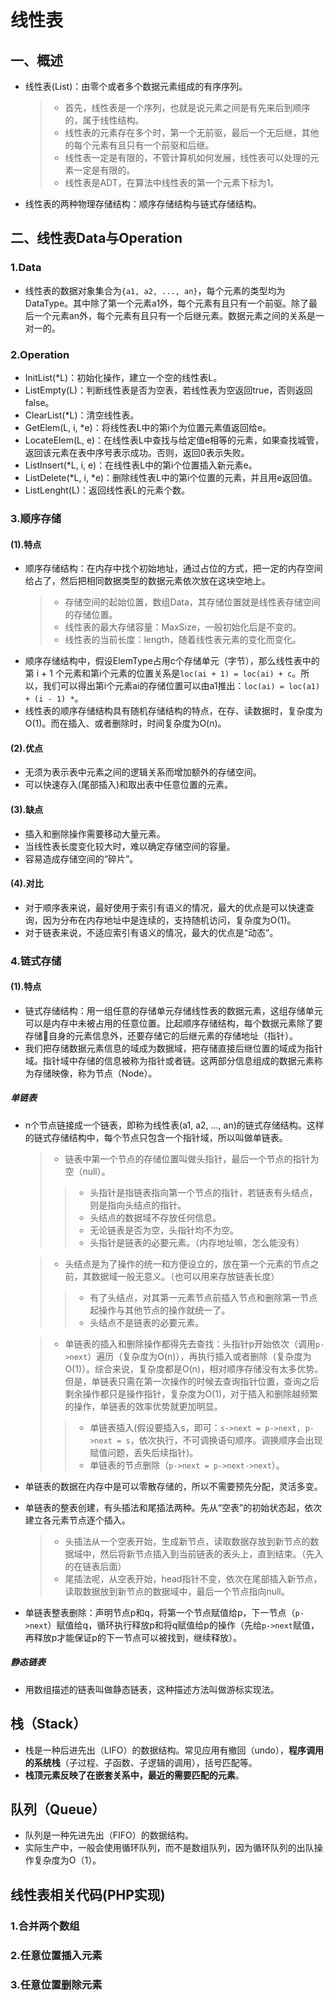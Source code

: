 线性表
====================

## 一、概述

* 线性表(List)：由零个或者多个数据元素组成的有序序列。
    > * 首先，线性表是一个序列，也就是说元素之间是有先来后到顺序的，属于线性结构。
    > * 线性表的元素存在多个时，第一个无前驱，最后一个无后继，其他的每个元素有且只有一个前驱和后继。
    > * 线性表一定是有限的，不管计算机如何发展，线性表可以处理的元素一定是有限的。
    > * 线性表是ADT，在算法中线性表的第一个元素下标为1。

* 线性表的两种物理存储结构：顺序存储结构与链式存储结构。

## 二、线性表Data与Operation

### 1.Data
* 线性表的数据对象集合为`{a1, a2, ..., an}`，每个元素的类型均为DataType。其中除了第一个元素a1外，每个元素有且只有一个前驱。除了最后一个元素an外，每个元素有且只有一个后继元素。数据元素之间的关系是一对一的。

### 2.Operation
* InitList(*L)：初始化操作，建立一个空的线性表L。
* ListEmpty(L)：判断线性表是否为空表，若线性表为空返回true，否则返回false。
* ClearList(*L)：清空线性表。
* GetElem(L, i, *e)：将线性表L中的第i个为位置元素值返回给e。
* LocateElem(L, e)：在线性表L中查找与给定值e相等的元素，如果查找城管，返回该元素在表中序号表示成功。否则，返回0表示失败。
* ListInsert(*L, i, e)：在线性表L中的第i个位置插入新元素e。
* ListDelete(*L, i, *e)：删除线性表L中的第i个位置的元素，并且用e返回值。
* ListLenght(L)：返回线性表L的元素个数。

### 3.顺序存储

#### (1).特点
* 顺序存储结构：在内存中找个初始地址，通过占位的方式，把一定的内存空间给占了，然后把相同数据类型的数据元素依次放在这块空地上。
    > * 存储空间的起始位置，数组Data，其存储位置就是线性表存储空间的存储位置。
    > * 线性表的最大存储容量：MaxSize，一般初始化后是不变的。
    > * 线性表的当前长度：length，随着线性表元素的变化而变化。
* 顺序存储结构中，假设ElemType占用c个存储单元（字节），那么线性表中的第 i + 1 个元素和第i个元素的位置关系是`loc(ai + 1) = loc(ai) + c`。所以，我们可以得出第i个元素ai的存储位置可以由a1推出：`loc(ai) = loc(a1) + (i - 1) *`。
* 线性表的顺序存储结构具有随机存储结构的特点，在存、读数据时，复杂度为O(1)。而在插入、或者删除时，时间复杂度为O(n)。

#### (2).优点
* 无须为表示表中元素之间的逻辑关系而增加额外的存储空间。
* 可以快速存入(尾部插入)和取出表中任意位置的元素。

#### (3).缺点
* 插入和删除操作需要移动大量元素。
* 当线性表长度变化较大时，难以确定存储空间的容量。
* 容易造成存储空间的“碎片”。

#### (4).对比
* 对于顺序表来说，最好使用于索引有语义的情况，最大的优点是可以快速查询，因为分布在内存地址中是连续的，支持随机访问，复杂度为O(1)。
* 对于链表来说，不适应索引有语义的情况，最大的优点是“动态”。

### 4.链式存储

#### (1).特点
* 链式存储结构：用一组任意的存储单元存储线性表的数据元素，这组存储单元可以是内存中未被占用的任意位置。比起顺序存储结构，每个数据元素除了要存储自身的元素信息外，还要存储它的后继元素的存储地址（指针）。
* 我们把存储数据元素信息的域成为数据域，把存储直接后继位置的域成为指针域。指针域中存储的信息被称为指针或者链。这两部分信息组成的数据元素称为存储映像，称为节点（Node）。

##### 单链表
* n个节点链接成一个链表，即称为线性表(a1, a2, ..., an)的链式存储结构。这样的链式存储结构中，每个节点只包含一个指针域，所以叫做单链表。
    > * 链表中第一个节点的存储位置叫做头指针，最后一个节点的指针为空（null）。
    >> * 头指针是指链表指向第一个节点的指针，若链表有头结点，则是指向头结点的指针。
    >> * 头结点的数据域不存放任何信息。
    >> * 无论链表是否为空，头指针均不为空。
    >> * 头指针是链表的必要元素。（内存地址嘛，怎么能没有）

    > * 头结点是为了操作的统一和方便设立的，放在第一个元素的节点之前，其数据域一般无意义。（也可以用来存放链表长度）
    >> * 有了头结点，对其第一元素节点前插入节点和删除第一节点起操作与其他节点的操作就统一了。
    >> * 头结点不是链表的必要元素。

    > * 单链表的插入和删除操作都得先去查找：头指针p开始依次（调用`p->next`）遍历（复杂度为O(n)），再执行插入或者删除（复杂度为O(1)）。综合来说，复杂度都是O(n)，相对顺序存储没有太多优势。但是，单链表只需在第一次操作的时候去查询指针位置，查询之后剩余操作都只是操作指针，复杂度为O(1)，对于插入和删除越频繁的操作，单链表的效率优势就更加明显。
    >> * 单链表插入(假设要插入s，即可：`s->next = p->next, p->next = s`，依次执行，不可调换语句顺序。调换顺序会出现赋值问题，丢失后续指针)。
    >> * 单链表的节点删除（`p->next = p->next->next`）。
* 单链表的数据在内存中是可以零散存储的，所以不需要预先分配，灵活多变。
* 单链表的整表创建，有头插法和尾插法两种。先从“空表”的初始状态起，依次建立各元素节点逐个插入。
    > * 头插法从一个空表开始，生成新节点，读取数据存放到新节点的数据域中，然后将新节点插入到当前链表的表头上，直到结束。（先入的在链表后面）
    > * 尾插法呢，从空表开始，head指针不变，依次在尾部插入新节点，读取数据放到新节点的数据域中，最后一个节点指向null。
* 单链表整表删除：声明节点p和q，将第一个节点赋值给p，下一节点（`p->next`）赋值给q，循环执行释放p和将q赋值给p的操作（先给`p->next`赋值，再释放p才能保证p的下一节点可以被找到，继续释放）。

##### 静态链表
* 用数组描述的链表叫做静态链表，这种描述方法叫做游标实现法。

## 栈（Stack）
* 栈是一种后进先出（LIFO）的数据结构。常见应用有撤回（undo），__程序调用的系统栈__（子过程、子函数、子逻辑的调用），括号匹配等。
* __栈顶元素反映了在嵌套关系中，最近的需要匹配的元素__。

## 队列（Queue）
* 队列是一种先进先出（FIFO）的数据结构。
* 实际生产中，一般会使用循环队列，而不是数组队列，因为循环队列的出队操作复杂度为O（1）。



## 线性表相关代码(PHP实现)

### 1.合并两个数组

### 2.任意位置插入元素

### 3.任意位置删除元素

